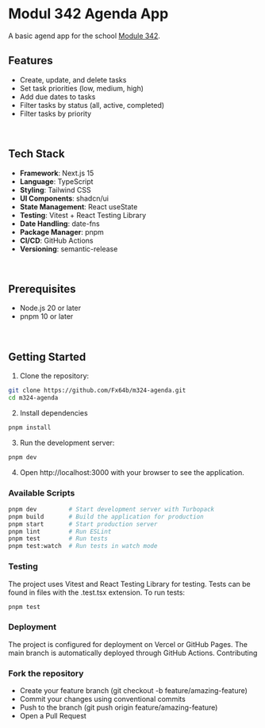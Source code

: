 # Modul 342 Agenda App

A basic agend app for the school [Module 342](https://www.modulbaukasten.ch/module/324/1/de-DE?title=DevOps-Prozesse-mit-Tools-unterst%C3%BCtzen).

## Features

- Create, update, and delete tasks
- Set task priorities (low, medium, high)
- Add due dates to tasks
- Filter tasks by status (all, active, completed)
- Filter tasks by priority

<br>

## Tech Stack

- **Framework**: Next.js 15
- **Language**: TypeScript
- **Styling**: Tailwind CSS
- **UI Components**: shadcn/ui
- **State Management**: React useState
- **Testing**: Vitest + React Testing Library
- **Date Handling**: date-fns
- **Package Manager**: pnpm
- **CI/CD**: GitHub Actions
- **Versioning**: semantic-release

<br>

## Prerequisites

- Node.js 20 or later
- pnpm 10 or later

<br>

## Getting Started

1. Clone the repository:

```bash
git clone https://github.com/Fx64b/m324-agenda.git
cd m324-agenda
```

2. Install dependencies

```bash
pnpm install
```

3. Run the development server:

```bash
pnpm dev
```

4. Open http://localhost:3000 with your browser to see the application.

### Available Scripts

```bash
pnpm dev         # Start development server with Turbopack
pnpm build       # Build the application for production
pnpm start       # Start production server
pnpm lint        # Run ESLint
pnpm test        # Run tests
pnpm test:watch  # Run tests in watch mode
```

### Testing

The project uses Vitest and React Testing Library for testing. Tests can be found in files with the .test.tsx extension.
To run tests:

```bash
pnpm test
```

### Deployment

The project is configured for deployment on Vercel or GitHub Pages. The main branch is automatically deployed through GitHub Actions.
Contributing

### Fork the repository

- Create your feature branch (git checkout -b feature/amazing-feature)
- Commit your changes using conventional commits
- Push to the branch (git push origin feature/amazing-feature)
- Open a Pull Request
